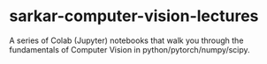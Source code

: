 # sarkar-computer-vision-lectures
A series of Colab (Jupyter) notebooks that walk you through the fundamentals of Computer Vision in python/pytorch/numpy/scipy. 
